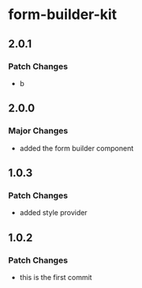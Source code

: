 # form-builder-kit

## 2.0.1

### Patch Changes

- b

## 2.0.0

### Major Changes

- added the form builder component

## 1.0.3

### Patch Changes

- added style provider

## 1.0.2

### Patch Changes

- this is the first commit
